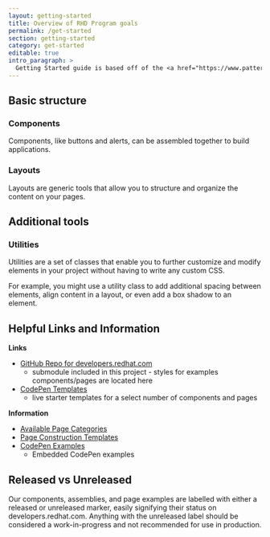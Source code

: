 ```yaml
---
layout: getting-started
title: Overview of RHD Program goals
permalink: /get-started
section: getting-started
category: get-started
editable: true
intro_paragraph: >
  Getting Started guide is based off of the <a href="https://www.patternfly.org/v4/get-started/about" target="top">PatternFly</a> Getting Started guide.
---
```


## Basic structure

### Components

Components, like buttons and alerts, can be assembled together to build applications.

### Layouts

Layouts are generic tools that allow you to structure and organize the content on your pages.

## Additional tools

### Utilities

Utilities are a set of classes that enable you to further customize and modify elements in your project without having to write any custom CSS.

For example, you might use a utility class to add additional spacing between elements, align content in a layout, or even add a box shadow to an element.

## Helpful Links and Information

  **Links**
  - [GitHub Repo for developers.redhat.com](https://github.com/redhat-developer/developers.redhat.com)
    - submodule included in this project - styles for examples components/pages are located here
  - [CodePen Templates](https://codepen.io/collection/AEwLNY)
    - live starter templates for a select number of components and pages

  **Information**
  - [Available Page Categories](/help/available-categories)
  - [Page Construction Templates](/help/page-construction)
  - [CodePen Examples](/help/codepen-examples)
    - Embedded CodePen examples

## Released vs Unreleased

Our components, assemblies, and page examples are labelled with either a <span class="pf-c-label label-released">released</span> or <span class="pf-c-label label-unreleased">unreleased</span> marker, easily signifying their status on developers.redhat.com. Anything with the <span class="pf-c-label label-unreleased">unreleased</span> label should be considered a work-in-progress and not recommended for use in production.
